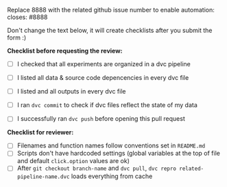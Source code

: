 Replace 8888 with the related github issue number to enable automation:
closes: #8888

Don't change the text below, it will create checklists after you submit the form :)


**Checklist before requesting the review:**

- [ ] I checked that all experiments are organized in a dvc pipeline
- [ ] I listed all data & source code depencencies in every dvc file
- [ ] I listed and all outputs in every dvc file
- [ ] I ran `dvc commit` to check if dvc files reflect the state of my data
- [ ] I successfully ran `dvc push` before opening this pull request


**Checklist for reviewer:**

- [ ] Filenames and function names follow conventions set in `README.md`
- [ ] Scripts don't have hardcoded settings (global variables at the top of file and default `click.option` values are ok)
- [ ] After `git checkout branch-name` and `dvc pull`, `dvc repro related-pipeline-name.dvc` loads everything from cache
